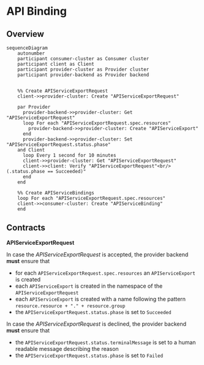 # API Binding

## Overview

```mermaid
sequenceDiagram
    autonumber
    participant consumer-cluster as Consumer cluster
    participant client as Client
    participant provider-cluster as Provider cluster
    participant provider-backend as Provider backend


    %% Create APIServiceExportRequest
    client->>provider-cluster: Create "APIServiceExportRequest"

    par Provider
      provider-backend->>provider-cluster: Get "APIServiceExportRequest"
      loop For each "APIServiceExportRequest.spec.resources"
        provider-backend->>provider-cluster: Create "APIServiceExport"
      end
      provider-backend->>provider-cluster: Set "APIServiceExportRequest.status.phase"
    and Client
      loop Every 1 second for 10 minutes
      client->>provider-cluster: Get "APIServiceExportRequest"
      client->>client: Verify "APIServiceExportRequest"<br/>(.status.phase == Succeeded)"
      end
    end

    %% Create APIServiceBindings
    loop For each "APIServiceExportRequest.spec.resources"
    client->>consumer-cluster: Create "APIServiceBinding"
    end
```

## Contracts

**APIServiceExportRequest**

In case the _APIServiceExportRequest_ is accepted, the provider backend **must** ensure that

* for each `APIServiceExportRequest.spec.resources` an `APIServiceExport` is created
* each `APIServiceExport` is created in the namespace of the `APIServiceExportRequest`
* each `APIServiceExport` is created with a name following the pattern `resource.resource + "." + resource.group`
* the `APIServiceExportRequest.status.phase` is set to `Succeeded`

In case the _APIServiceExportRequest_ is declined, the provider backend **must** ensure that

* the `APIServiceExportRequest.status.terminalMessage` is set to a human readable message describing the reason
* the `APIServiceExportRequest.status.phase` is set to `Failed`
